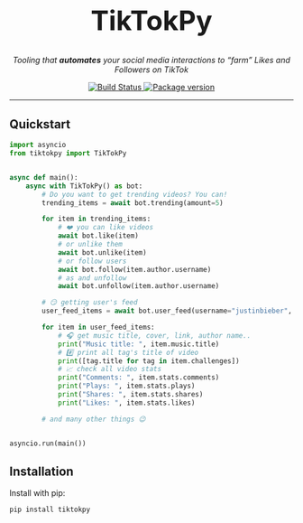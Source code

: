 <h1 align="center" style="font-size: 3rem;">
TikTokPy
</h1>
<p align="center">
 <em>Tooling that <b>automates</b> your social media interactions to “farm” Likes and Followers on TikTok</em></p>

<p align="center">
<a href="https://travis-ci.com/sudoguy/tiktokpy">
    <img src="https://travis-ci.org/sudoguy/tiktokpy.svg?branch=master" alt="Build Status">
</a>
<a href="https://pypi.org/project/tiktokpy/">
    <img src="https://badge.fury.io/py/tiktokpy.svg" alt="Package version">
</a>
</p>

---

## Quickstart

```python
import asyncio
from tiktokpy import TikTokPy


async def main():
    async with TikTokPy() as bot:
        # Do you want to get trending videos? You can!
        trending_items = await bot.trending(amount=5)

        for item in trending_items:
            # ❤️ you can like videos
            await bot.like(item)
            # or unlike them
            await bot.unlike(item)
            # or follow users
            await bot.follow(item.author.username)
            # as and unfollow
            await bot.unfollow(item.author.username)

        # 😏 getting user's feed
        user_feed_items = await bot.user_feed(username="justinbieber", amount=5)

        for item in user_feed_items:
            # 🎧 get music title, cover, link, author name..
            print("Music title: ", item.music.title)
            # #️⃣ print all tag's title of video
            print([tag.title for tag in item.challenges])
            # 📈 check all video stats
            print("Comments: ", item.stats.comments)
            print("Plays: ", item.stats.plays)
            print("Shares: ", item.stats.shares)
            print("Likes: ", item.stats.likes)

        # and many other things 😉


asyncio.run(main())
```

## Installation

Install with pip:

```shell
pip install tiktokpy
```
